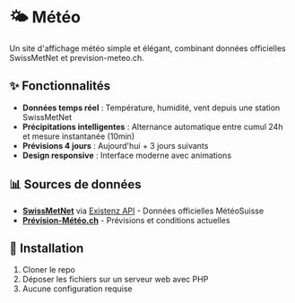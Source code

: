 # 🌤️ Météo
Un site d'affichage météo simple et élégant, combinant données officielles SwissMetNet et prevision-meteo.ch.

## ✨ Fonctionnalités
- **Données temps réel** : Température, humidité, vent depuis une station SwissMetNet
- **Précipitations intelligentes** : Alternance automatique entre cumul 24h et mesure instantanée (10min)
- **Prévisions 4 jours** : Aujourd'hui + 3 jours suivants
- **Design responsive** : Interface moderne avec animations

## 📊 Sources de données
- **[SwissMetNet](https://www.meteoswiss.admin.ch/home/measurement-and-forecasting-systems/land-based-stations/automatisches-messnetz.html)** via [Existenz API](https://api.existenz.ch) - Données officielles MétéoSuisse
- **[Prévision-Météo.ch](https://prevision-meteo.ch)** - Prévisions et conditions actuelles

## 🚀 Installation
1. Cloner le repo
2. Déposer les fichiers sur un serveur web avec PHP
3. Aucune configuration requise
